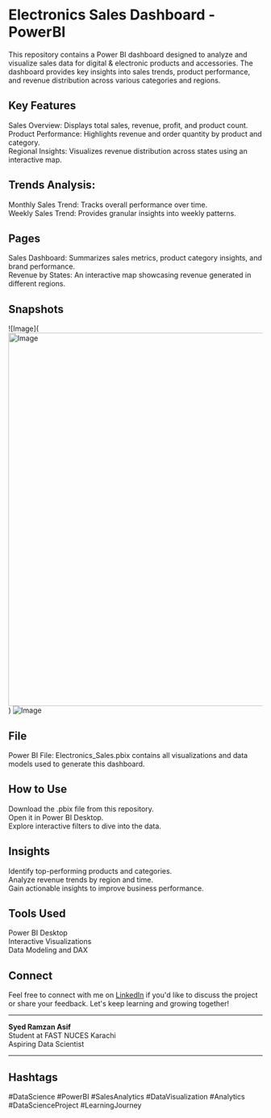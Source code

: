 # Electronics Sales Dashboard - PowerBI
This repository contains a Power BI dashboard designed to analyze and visualize sales data for digital & electronic products and accessories. The dashboard provides key insights into sales trends, product performance, and revenue distribution across various categories and regions.

## Key Features
Sales Overview: Displays total sales, revenue, profit, and product count.  
Product Performance: Highlights revenue and order quantity by product and category.  
Regional Insights: Visualizes revenue distribution across states using an interactive map.
## Trends Analysis:
Monthly Sales Trend: Tracks overall performance over time.  
Weekly Sales Trend: Provides granular insights into weekly patterns.
## Pages
Sales Dashboard: Summarizes sales metrics, product category insights, and brand performance.  
Revenue by States: An interactive map showcasing revenue generated in different regions.
## Snapshots
![Image]([<img width="1323" height="738" alt="Image" src="https://github.com/user-attachments/assets/799f2597-530c-4e85-a1cd-72a282d0c320" />](https://github.com/Ramzan-Asif/Data-Analytics/blob/main/Electronics-Sales-Dashboard/Screenshot%202025-07-01%20004914.png?raw=true))
![Image]([https://github.com/user-attachments/assets/70180047-57eb-4acc-94a8-dc16819b72f0](https://github.com/Ramzan-Asif/Data-Analytics/blob/main/Electronics-Sales-Dashboard/Screenshot%202025-07-01%20004957.png?raw=true))
## File
Power BI File: Electronics_Sales.pbix contains all visualizations and data models used to generate this dashboard.
## How to Use
Download the .pbix file from this repository.  
Open it in Power BI Desktop.  
Explore interactive filters to dive into the data.
## Insights
Identify top-performing products and categories.  
Analyze revenue trends by region and time.  
Gain actionable insights to improve business performance.
## Tools Used
Power BI Desktop  
Interactive Visualizations  
Data Modeling and DAX
## Connect
Feel free to connect with me on [LinkedIn](https://www.linkedin.com/in/ramzan-asif/) if you'd like to discuss the project or share your feedback. Let's keep learning and growing together!

---

**Syed Ramzan Asif**  
Student at FAST NUCES Karachi  
Aspiring Data Scientist

---

## Hashtags
#DataScience #PowerBI #SalesAnalytics #DataVisualization #Analytics #DataScienceProject #LearningJourney
